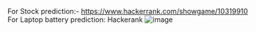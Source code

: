 For Stock prediction:-    https://www.hackerrank.com/showgame/10319910
For Laptop battery prediction: Hackerank
![image](https://github.com/user-attachments/assets/1da601f5-0de5-431c-85ce-7f0a0b213f98)
